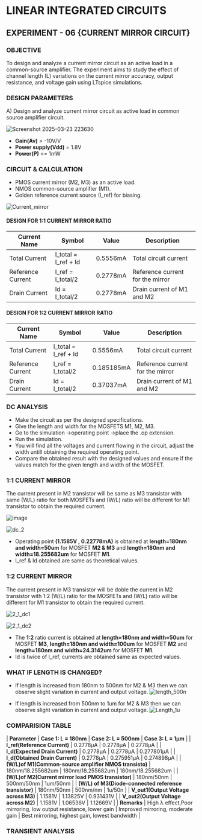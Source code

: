 # LINEAR INTEGRATED CIRCUITS

## EXPERIMENT - 06 {CURRENT MIRROR CIRCUIT}

### OBJECTIVE
  To design and analyze a current mirror circuit as an active load in a common-source amplifier. The experiment aims to study the effect of channel length (L) variations on the current mirror accuracy, output resistance, and voltage gain using LTspice simulations.

### DESIGN PARAMETERS
 A) Design and analyze current mirror circuit as active load in common source amplifier circuit.

 ![Screenshot 2025-03-23 223630](https://github.com/user-attachments/assets/b47c2297-334c-4920-9d6d-6c4f73bea3f4)

  - **Gain(Av)** > -10V/V
  - **Power supply(Vdd)** = 1.8V
  - **Power(P)** <= 1mW

### CIRCUIT & CALCULATION
 - PMOS current mirror (M2, M3) as an active load.
 - NMOS common-source amplifier (M1).
 - Golden reference current source (I_ref) for biasing.

![Current_mirror](https://github.com/user-attachments/assets/4fdb0a0a-4930-428f-bfa9-f101cf96256e)

#### DESIGN FOR 1:1 CURRENT MIRROR RATIO

| Current Name | Symbol   | Value     | Description                          |
|-------------|---------|-----------|--------------------------------------|
| Total Current | I_total = I_ref + Id | 0.5556mA  | Total circuit current               |
| Reference Current | I_ref =  I_total/2    | 0.2778mA   | Reference current for the mirror    |
| Drain Current | Id = I_total/2    | 0.2778mA   | Drain current of M1 and M2                |

#### DESIGN FOR 1:2 CURRENT MIRROR RATIO

| Current Name | Symbol   | Value     | Description                          |
|-------------|---------|-----------|--------------------------------------|
| Total Current |  I_total = I_ref + Id  | 0.5556mA  | Total circuit current               |
| Reference Current | I_ref =  I_total/2   | 0.185185mA   | Reference current for the mirror    |
| Drain Current | Id = I_total/2    | 0.37037mA   | Drain current of M1 and M2                |

### DC ANALYSIS
- Make the circuit as per the designed specifications.
- Give the length and width for the MOSFETS M1, M2, M3.
- Go to the simulation ->operating point ->place the .op extension.
- Run the simulation.
- You will find all the voltages and current flowing in the circuit, adjust the width untill obtaining the required operating point.
- Compare the obtained result with the designed values and ensure if the values match for the given length and width of the MOSFET.
 
### 1:1 CURRENT MIRROR
 The current present in M2 transistor will be same as M3 transistor with same (W/L) ratio for both MOSFETs and (W/L) ratio will be different for M1 transistor to obtain the required current.
 
![image](https://github.com/user-attachments/assets/b7a6af4b-f1b3-4641-9608-adaac89313f8)

![dc_2](https://github.com/user-attachments/assets/c98c969f-7eb6-4dac-a082-3ff067a917fc)

- Operating point **(1.1585V , 0.22778mA)** is obtained at **length=180nm and width=50um** for MOSFET **M2 & M3** and **length=180nm and width=18.255682um** for MOSFET **M1**.
- I_ref & Id obtained are same as theoretical values.

### 1:2 CURRENT MIRROR
 The current present in M3 transistor will be doble the current in M2 transistor with 1:2 (W/L) ratio for the MOSFETs and (W/L) ratio will be different for M1 transistor to obtain the required current.
 
![2_1_dc1](https://github.com/user-attachments/assets/1b665334-51c0-44ea-a076-24a855b11e7b)

![2_1_dc2](https://github.com/user-attachments/assets/a979bd1c-183f-4f56-a11a-d767d7441f7e)

- The **1:2** ratio current is obtained at **length=180nm and width=50um** for MOSFET **M3**, **length=180nm and width=100um** for MOSFET **M2** and **length=180nm and width=24.3142um** for MOSFET **M1**.
- Id is twice of I_ref, currents are obtained same as expected values.

### WHAT IF LENGTH IS CHANGED?

 - If length is increased from 180nm to 500nm for M2 & M3 then we can observe slight variation in current and output voltage.
  ![length_500n](https://github.com/user-attachments/assets/61e9e9d9-3a89-4827-a0b9-ae6697f66ca7)

 - If length is increased from 500nm to 1um for M2 & M3 then we can observe slight variation in current and output voltage.
  ![Length_1u](https://github.com/user-attachments/assets/ecfee0ad-8ad4-4fb2-a84f-3fd611aad7a2)

### COMPARISION TABLE

| **Parameter** | **Case 1: L = 180nm** | **Case 2: L = 500nm** | **Case 3: L = 1µm** |
| **I_ref(Reference Current)** | 0.2778µA | 0.2778µA | 0.2778µA | 
| **I_d(Expected Drain Current)** | 0.2778µA | 0.2778µA | 0.277801µA | 
| **I_d(Obtained Drain Current)** | 0.2778µA | 0.275951µA | 0.274898µA | 
| **(W/L)of M1(Common-source amplifier NMOS transisto)** | 180nm/18.255682um | 180nm/18.255682um | 180nm/18.255682um |
| **(W/L)of M2(Current mirror load PMOS transistor)** | 180nm/50nm | 500nm/50nm | 1um/50nm | 
| **(W/L) of M3(Diode-connected reference transistor)** | 180nm/50nm | 500nm/nm | 1u/50n | 
| **V_out1(Output Voltage across M3)** | 1.1581V | 1.13825V | 0.931431V |
| **V_out2(Output Voltage across M2)** | 1.1581V |   1.06536V  | 1.12669V | 
| **Remarks** | High λ effect,Poor mirroring, low output resistance, lower gain | Improved mirroring, moderate gain | Best mirroring, highest gain, lowest bandwidth |


### TRANSIENT ANALYSIS 










  


        


